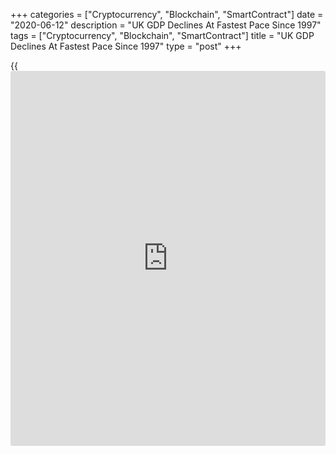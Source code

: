 +++
categories = ["Cryptocurrency", "Blockchain", "SmartContract"]
date = "2020-06-12"
description = "UK GDP Declines At Fastest Pace Since 1997"
tags = ["Cryptocurrency", "Blockchain", "SmartContract"]
title = "UK GDP Declines At Fastest Pace Since 1997"
type = "post"
+++

{{<iframe id="large-banner" src="https://www.bounty.group/#slide=6.0" width="100%" height="600" scrolling="no" style="border: 0px solid rgb(216, 221, 230); border-radius: 3px;">}}

The UK [economy][1] contracted in April at the fastest pace since the
series began in 1997, data from the Office for National Statistics
showed Friday.

Gross domestic product contracted by more-than-expected 20.4 percent in
April from March, when it was down 5.8 percent. GDP was forecast to fall
18.4 percent.

In three months to April, GDP decreased 10.4 percent, slightly faster
than the expected fall of 10 percent.

Jonathan Athow, Deputy National Statistician for Economic Statistics,
said "April's fall in GDP is the biggest the UK has ever seen, more than
three times larger than last month and almost ten times larger than the
steepest pre-covid-19 fall."  
The services sector reported a record monthly fall of 19 percent in
April versus a 6.2 percent decrease a month ago.

Industrial output declined by a record 20.3 percent in April from the
previous month, with manufacturing providing the biggest downward
contribution, falling by a record 24.3 percent.

Economists had forecast industrial production to drop 15 percent after
easing 4.2 percent a month ago. Manufacturing output was expected to
decline 15.8 percent versus March's 4.6 percent drop.

On a yearly basis, the decline in industrial production deepened to 24.4
percent from 8.2 percent. Likewise, manufacturing output was down 28.5
percent versus a 9.7 percent decrease a month ago.

Construction decreased 40.1 percent on month compared to a 5.9 percent
drop in March. Farm output fell only 5.5 percent in April.

Another report from ONS showed that the visible trade deficit narrowed
to GBP 7.49 billion from GBP 11.85 billion in March. Exports and imports
were down 14.9 percent and 21.9 percent, respectively.

At the same time, the total trade surplus was GBP 305 million compared
to a shortfall of GBP 3.95 billion in March.

For comments and feedback [contact](https://www.playgroundfx.com/contact/): editorial@rtt[news](https://www.letsplayfx.com/blog/forex-news-website/).com

[Economic News][1]

 **What parts of the world are seeing the best (and worst) economic
performances lately? Click[here][2] to check out our [Econ Scorecard][2]
and find out! See up-to-the-moment [ranking](https://www.playgroundfx.com/blog/crypto-exchange-ranking/)s for the best and worst
performers in [GDP][3], [unemployment rate][4], [inflation][5] and much
more.**

   1. www.rtt[news](https://www.letsplayfx.com/blog/forex-news-website/).com/Content/EconomicNews.aspx
   2. www.rtt[news](https://www.letsplayfx.com/blog/forex-news-website/).com/economic-scorecard/world-rank/industrial-production/highest-performance.aspx
   3. www.rtt[news](https://www.letsplayfx.com/blog/forex-news-website/).com/economic-scorecard/world-rank/GDP/highest-performance.aspx
   4. www.rtt[news](https://www.letsplayfx.com/blog/forex-news-website/).com/economic-scorecard/world-rank/unemployment-rate/lowest-performance.aspx
   5. www.rtt[news](https://www.letsplayfx.com/blog/forex-news-website/).com/economic-scorecard/world-rank/CPI/highest-performance.aspx